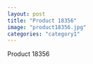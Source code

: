 ```yaml
---
layout: post
title: "Product 18356"
image: "product18356.jpg"
categories: "category1"
---
```

Product 18356
